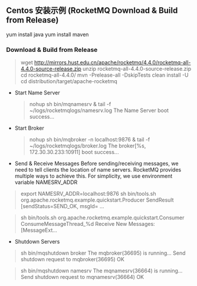 ## Centos 安装示例 (RocketMQ Download & Build from Release)

yum install java
yum install maven

### Download & Build from Release

  > wget http://mirrors.hust.edu.cn/apache/rocketmq/4.4.0/rocketmq-all-4.4.0-source-release.zip
  > unzip rocketmq-all-4.4.0-source-release.zip
  > cd rocketmq-all-4.4.0/
  > mvn -Prelease-all -DskipTests clean install -U
  > cd distribution/target/apache-rocketmq
  
* Start Name Server
  > nohup sh bin/mqnamesrv &
  > tail -f ~/logs/rocketmqlogs/namesrv.log
  The Name Server boot success...
  
* Start Broker
  > nohup sh bin/mqbroker -n localhost:9876 &
  > tail -f ~/logs/rocketmqlogs/broker.log 
  The broker[%s, 172.30.30.233:10911] boot success...
  
* Send & Receive Messages
Before sending/receiving messages, we need to tell clients the location of name servers. RocketMQ provides multiple ways to achieve this. For simplicity, we use environment variable NAMESRV_ADDR

 > export NAMESRV_ADDR=localhost:9876
 > sh bin/tools.sh org.apache.rocketmq.example.quickstart.Producer
 SendResult [sendStatus=SEND_OK, msgId= ...

 > sh bin/tools.sh org.apache.rocketmq.example.quickstart.Consumer
 ConsumeMessageThread_%d Receive New Messages: [MessageExt...

* Shutdown Servers
 > sh bin/mqshutdown broker
The mqbroker(36695) is running...
Send shutdown request to mqbroker(36695) OK

 > sh bin/mqshutdown namesrv
The mqnamesrv(36664) is running...
Send shutdown request to mqnamesrv(36664) OK